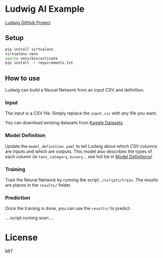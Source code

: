 # Ludwig AI Example

[Ludwig GitHub Project](https://uber.github.io/ludwig)

## Setup

```bash
pip install virtualenv
virtualenv venv
source venv/bin/activate
pip install -r requirements.txt
```

## How to use

Ludwig can build a Neural Network from an input CSV and definition.

### Input

The input is a CSV file. Simply replace the `input.csv` with any file you want.

You can download existing datasets from [Kaggle Datasets](https://www.kaggle.com/datasets).

### Model Definition

Update the `model_definition.yaml` to tell Ludwig about which CSV columns are inputs and which are outputs. This model also describes the types of each column (ie `text`, `category`, `binary`... see full list in [Model Definitions](https://uber.github.io/ludwig/user_guide/#model-definition))

### Training

Train the Neural Network by running the script `./scripts/train`. The results are places in the `results/` folder.

### Prediction

Once the training is done, you can use the `results/` to predict.

... script coming soon ...


# License

MIT
